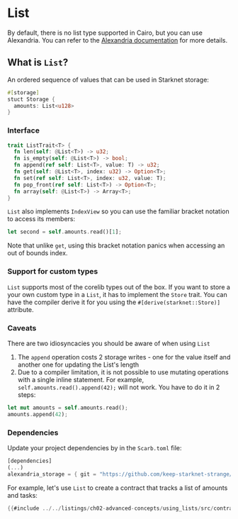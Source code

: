 # List

By default, there is no list type supported in Cairo, but you can use Alexandria. You can refer to the [Alexandria documentation](https://github.com/keep-starknet-strange/alexandria/tree/main/src/storage) for more details.

## What is `List`?

An ordered sequence of values that can be used in Starknet storage:

```rust
#[storage]
stuct Storage {
  amounts: List<u128>
}
```

### Interface

```rust
trait ListTrait<T> {
  fn len(self: @List<T>) -> u32;
  fn is_empty(self: @List<T>) -> bool;
  fn append(ref self: List<T>, value: T) -> u32;
  fn get(self: @List<T>, index: u32) -> Option<T>;
  fn set(ref self: List<T>, index: u32, value: T);
  fn pop_front(ref self: List<T>) -> Option<T>;
  fn array(self: @List<T>) -> Array<T>;
}
```

`List` also implements `IndexView` so you can use the familiar bracket notation to access its members:

```rust
let second = self.amounts.read()[1];
```

Note that unlike `get`, using this bracket notation panics when accessing an out of bounds index.

### Support for custom types

`List` supports most of the corelib types out of the box. If you want to store a your own custom type in a `List`, it has to implement the `Store` trait. You can have the compiler derive it for you using the `#[derive(starknet::Store)]` attribute.

### Caveats

There are two idiosyncacies you should be aware of when using `List`

1. The `append` operation costs 2 storage writes - one for the value itself and another one for updating the List's length
2. Due to a compiler limitation, it is not possible to use mutating operations with a single inline statement. For example, `self.amounts.read().append(42);` will not work. You have to do it in 2 steps:

```rust
let mut amounts = self.amounts.read();
amounts.append(42);
```

### Dependencies

Update your project dependencies by in the `Scarb.toml` file:
```rust
[dependencies]
(...)
alexandria_storage = { git = "https://github.com/keep-starknet-strange/alexandria.git" }
```

For example, let's use `List` to create a contract that tracks a list of amounts and tasks:

```rust
{{#include ../../listings/ch02-advanced-concepts/using_lists/src/contract.cairo}}
```